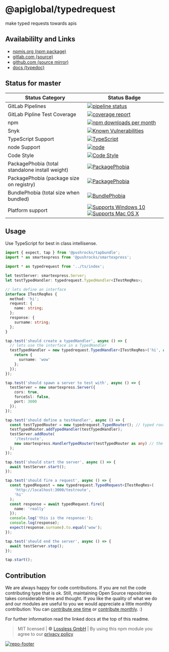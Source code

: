 # @apiglobal/typedrequest
make typed requests towards apis

## Availabililty and Links
* [npmjs.org (npm package)](https://www.npmjs.com/package/@apiglobal/typedrequest)
* [gitlab.com (source)](https://gitlab.com/apiglobal/typedrequest)
* [github.com (source mirror)](https://github.com/apiglobal/typedrequest)
* [docs (typedoc)](https://apiglobal.gitlab.io/typedrequest/)

## Status for master

Status Category | Status Badge
-- | --
GitLab Pipelines | [![pipeline status](https://gitlab.com/apiglobal/typedrequest/badges/master/pipeline.svg)](https://lossless.cloud)
GitLab Pipline Test Coverage | [![coverage report](https://gitlab.com/apiglobal/typedrequest/badges/master/coverage.svg)](https://lossless.cloud)
npm | [![npm downloads per month](https://badgen.net/npm/dy/@apiglobal/typedrequest)](https://lossless.cloud)
Snyk | [![Known Vulnerabilities](https://badgen.net/snyk/apiglobal/typedrequest)](https://lossless.cloud)
TypeScript Support | [![TypeScript](https://badgen.net/badge/TypeScript/>=%203.x/blue?icon=typescript)](https://lossless.cloud)
node Support | [![node](https://img.shields.io/badge/node->=%2010.x.x-blue.svg)](https://nodejs.org/dist/latest-v10.x/docs/api/)
Code Style | [![Code Style](https://badgen.net/badge/style/prettier/purple)](https://lossless.cloud)
PackagePhobia (total standalone install weight) | [![PackagePhobia](https://badgen.net/packagephobia/install/@apiglobal/typedrequest)](https://lossless.cloud)
PackagePhobia (package size on registry) | [![PackagePhobia](https://badgen.net/packagephobia/publish/@apiglobal/typedrequest)](https://lossless.cloud)
BundlePhobia (total size when bundled) | [![BundlePhobia](https://badgen.net/bundlephobia/minzip/@apiglobal/typedrequest)](https://lossless.cloud)
Platform support | [![Supports Windows 10](https://badgen.net/badge/supports%20Windows%2010/yes/green?icon=windows)](https://lossless.cloud) [![Supports Mac OS X](https://badgen.net/badge/supports%20Mac%20OS%20X/yes/green?icon=apple)](https://lossless.cloud)

## Usage

Use TypeScript for best in class intellisense.

```typescript
import { expect, tap } from '@pushrocks/tapbundle';
import * as smartexpress from '@pushrocks/smartexpress';

import * as typedrequest from '../ts/index';

let testServer: smartexpress.Server;
let testTypedHandler: typedrequest.TypedHandler<ITestReqRes>;

// lets define an interface
interface ITestReqRes {
  method: 'hi';
  request: {
    name: string;
  };
  response: {
    surname: string;
  };
}

tap.test('should create a typedHandler', async () => {
  // lets use the interface in a TypedHandler
  testTypedHandler = new typedrequest.TypedHandler<ITestReqRes>('hi', async reqArg => {
    return {
      surname: 'wow'
    };
  });
});

tap.test('should spawn a server to test with', async () => {
  testServer = new smartexpress.Server({
    cors: true,
    forceSsl: false,
    port: 3000
  });
});

tap.test('should define a testHandler', async () => {
  const testTypedRouter = new typedrequest.TypedRouter(); // typed routers can broker typedrequests between handlers
  testTypedRouter.addTypedHandler(testTypedHandler);
  testServer.addRoute(
    '/testroute',
    new smartexpress.HandlerTypedRouter(testTypedRouter as any) // the "any" is testspecific, since smartexpress ships with its own version of typedrequest.
  );
});

tap.test('should start the server', async () => {
  await testServer.start();
});

tap.test('should fire a request', async () => {
  const typedRequest = new typedrequest.TypedRequest<ITestReqRes>(
    'http://localhost:3000/testroute',
    'hi'
  );
  const response = await typedRequest.fire({
    name: 'really'
  });
  console.log('this is the response:');
  console.log(response);
  expect(response.surname).to.equal('wow');
});

tap.test('should end the server', async () => {
  await testServer.stop();
});

tap.start();
```

## Contribution

We are always happy for code contributions. If you are not the code contributing type that is ok. Still, maintaining Open Source repositories takes considerable time and thought. If you like the quality of what we do and our modules are useful to you we would appreciate a little monthly contribution: You can [contribute one time](https://lossless.link/contribute-onetime) or [contribute monthly](https://lossless.link/contribute). :)

For further information read the linked docs at the top of this readme.

> MIT licensed | **&copy;** [Lossless GmbH](https://lossless.gmbh)
| By using this npm module you agree to our [privacy policy](https://lossless.gmbH/privacy)

[![repo-footer](https://lossless.gitlab.io/publicrelations/repofooter.svg)](https://maintainedby.lossless.com)
